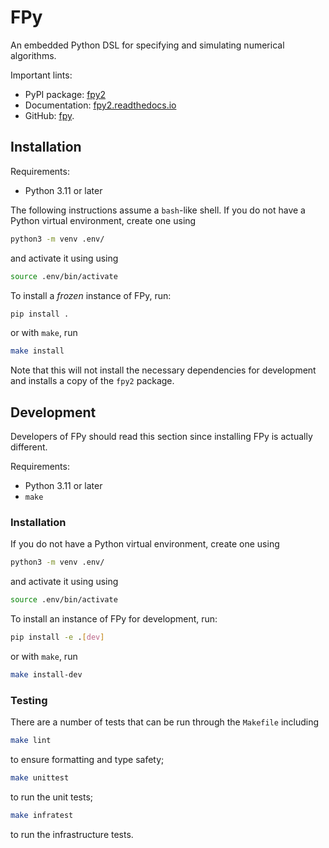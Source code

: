 # FPy

An embedded Python DSL for specifying and simulating numerical algorithms.

Important lints:
 - PyPI package: [fpy2](https://pypi.org/project/fpy2/)
 - Documentation: [fpy2.readthedocs.io](https://fpy2.readthedocs.io/)
 - GitHub: [fpy](https://github.com/bksaiki/fpy).

## Installation

Requirements:
 - Python 3.11 or later

The following instructions assume a `bash`-like shell.
If you do not have a Python virtual environment,
create one using
```bash
python3 -m venv .env/
```
and activate it using using
```bash
source .env/bin/activate
```

To install a _frozen_ instance of FPy, run:
```bash
pip install .
```
or with `make`, run
```bash
make install
```
Note that this will not install the necessary dependencies for
development and installs a copy of the `fpy2` package.

## Development

Developers of FPy should read this section since
installing FPy is actually different.

Requirements:
 - Python 3.11 or later
 - `make`

### Installation

If you do not have a Python virtual environment,
create one using
```bash
python3 -m venv .env/
```
and activate it using using
```bash
source .env/bin/activate
```
To install an instance of FPy for development, run:
```bash
pip install -e .[dev]
```
or with `make`, run
```bash
make install-dev
```

### Testing

There are a number of tests that can be run through
the `Makefile` including
```bash
make lint
```
to ensure formatting and type safety;
```bash
make unittest
```
to run the unit tests;
```bash
make infratest
```
to run the infrastructure tests.
